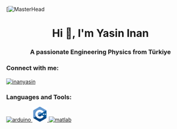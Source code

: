[![MasterHead](https://png.pngtree.com/background/20210712/original/pngtree-color-technology-sense-creative-integrated-circuit-background-picture-image_1175268.jpg)
<h1 align="center">Hi 👋, I'm Yasin Inan</h1>
<h3 align="center">A passionate Engineering Physics from Türkiye</h3>

<h3 align="left">Connect with me:</h3>
<p align="left">
<a href="https://linkedin.com/in/inanyasin" target="blank"><img align="center" src="https://raw.githubusercontent.com/rahuldkjain/github-profile-readme-generator/master/src/images/icons/Social/linked-in-alt.svg" alt="inanyasin" height="30" width="40" /></a>
</p>

<h3 align="left">Languages and Tools:</h3>
<p align="left"> <a href="https://www.arduino.cc/" target="_blank" rel="noreferrer"> <img src="https://cdn.worldvectorlogo.com/logos/arduino-1.svg" alt="arduino" width="40" height="40"/> </a> <a href="https://www.w3schools.com/cpp/" target="_blank" rel="noreferrer"> <img src="https://raw.githubusercontent.com/devicons/devicon/master/icons/cplusplus/cplusplus-original.svg" alt="cplusplus" width="40" height="40"/> </a> <a href="https://www.mathworks.com/" target="_blank" rel="noreferrer"> <img src="https://upload.wikimedia.org/wikipedia/commons/2/21/Matlab_Logo.png" alt="matlab" width="40" height="40"/> </a> </p>
